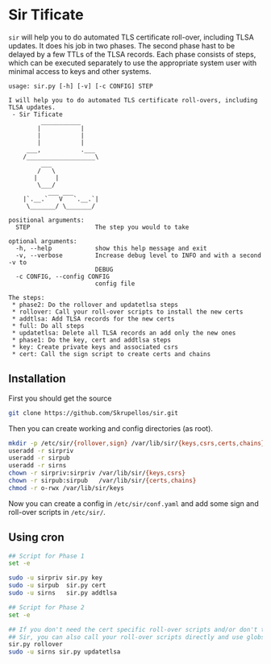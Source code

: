 Sir Tificate
============
`sir` will help you to do automated TLS certificate roll-over, including TLSA updates.
It does his job in two phases.
The second phase hast to be delayed by a few TTLs of the TLSA records.
Each phase consists of steps, which can be executed separately to use the appropriate system user with minimal access to keys and other systems.

```
usage: sir.py [-h] [-v] [-c CONFIG] STEP

I will help you to do automated TLS certificate roll-overs, including TLSA updates.
 - Sir Tificate
         ___________
        |           |
        |           |
        |           |
     ___,           .___
    /___________________\
         ___
        /   \
       |     |
        \___/
           ___ ___
    |`.__.`   V   `.__.`|
     \_______/ \_______/

positional arguments:
  STEP                  The step you would to take

optional arguments:
  -h, --help            show this help message and exit
  -v, --verbose         Increase debug level to INFO and with a second -v to
                        DEBUG
  -c CONFIG, --config CONFIG
                        config file

The steps:
 * phase2: Do the rollover and updatetlsa steps
 * rollover: Call your roll-over scripts to install the new certs
 * addtlsa: Add TLSA records for the new certs
 * full: Do all steps
 * updatetlsa: Delete all TLSA records an add only the new ones
 * phase1: Do the key, cert and addtlsa steps
 * key: Create private keys and associated csrs
 * cert: Call the sign script to create certs and chains
```

Installation
------------
First you should get the source
```bash
git clone https://github.com/Skrupellos/sir.git
```

Then you can create working and config directories (as root).
```bash
mkdir -p /etc/sir/{rollover,sign} /var/lib/sir/{keys,csrs,certs,chains}
useradd -r sirpriv
useradd -r sirpub
useradd -r sirns
chown -r sirpriv:sirpriv /var/lib/sir/{keys,csrs}
chown -r sirpub:sirpub   /var/lib/sir/{certs,chains}
chmod -r o-rwx /var/lib/sir/keys
```

Now you can create a config in `/etc/sir/conf.yaml` and add some sign and roll-over scripts in `/etc/sir/`.

Using cron
----------
```bash
## Script for Phase 1
set -e

sudo -u sirpriv sir.py key
sudo -u sirpub  sir.py cert
sudo -u sirns   sir.py addtlsa
```

```bash
## Script for Phase 2
set -e

## If you don't need the cert specific roll-over scripts and/or don't trust a
## Sir, you can also call your roll-over scripts directly and use globs.
sir.py rollover
sudo -u sirns sir.py updatetlsa
```